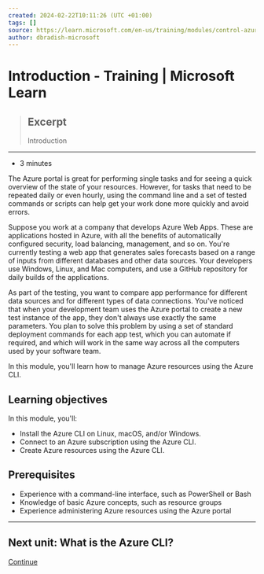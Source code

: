 ```yaml
---
created: 2024-02-22T10:11:26 (UTC +01:00)
tags: []
source: https://learn.microsoft.com/en-us/training/modules/control-azure-services-with-cli/1-introduction
author: dbradish-microsoft
---
```


# Introduction - Training | Microsoft Learn

> ## Excerpt
> Introduction

---
-   3 minutes

The Azure portal is great for performing single tasks and for seeing a quick overview of the state of your resources. However, for tasks that need to be repeated daily or even hourly, using the command line and a set of tested commands or scripts can help get your work done more quickly and avoid errors.

Suppose you work at a company that develops Azure Web Apps. These are applications hosted in Azure, with all the benefits of automatically configured security, load balancing, management, and so on. You're currently testing a web app that generates sales forecasts based on a range of inputs from different databases and other data sources. Your developers use Windows, Linux, and Mac computers, and use a GitHub repository for daily builds of the applications.

As part of the testing, you want to compare app performance for different data sources and for different types of data connections. You've noticed that when your development team uses the Azure portal to create a new test instance of the app, they don't always use exactly the same parameters. You plan to solve this problem by using a set of standard deployment commands for each app test, which you can automate if required, and which will work in the same way across all the computers used by your software team.

In this module, you'll learn how to manage Azure resources using the Azure CLI.

## Learning objectives

In this module, you'll:

-   Install the Azure CLI on Linux, macOS, and/or Windows.
-   Connect to an Azure subscription using the Azure CLI.
-   Create Azure resources using the Azure CLI.

## Prerequisites

-   Experience with a command-line interface, such as PowerShell or Bash
-   Knowledge of basic Azure concepts, such as resource groups
-   Experience administering Azure resources using the Azure portal

___

## Next unit: What is the Azure CLI?

[Continue](https://learn.microsoft.com/en-us/training/modules/control-azure-services-with-cli/2-what-is-the-azure-cli/)



